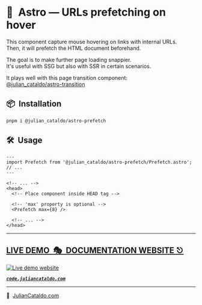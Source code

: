 # 🚀  Astro — URLs prefetching on hover

This component capture mouse hovering on links with internal URLs.  
Then, it will prefetch the HTML document beforehand.

The goal is to make further page loading snappier.  
It's useful with SSG but also with SSR in certain scenarios.

It plays well with this page transition component:  
[@julian_cataldo/astro-transition](https://github.com/JulianCataldo/astro/tree/master/app/Transition)

<!-- ## Demo

https://user-images.githubusercontent.com/603498/174425991-7151f1b1-0192-4508-8e6c-3e0d8eabed0d.mp4 -->

## 📦  Installation

```sh
pnpm i @julian_cataldo/astro-prefetch
```

## 🛠  Usage

```astro
---
import Prefetch from '@julian_cataldo/astro-prefetch/Prefetch.astro';
// ...
---
```

```astro
<!-- ... -->
<head>
  <!-- Place component inside HEAD tag -->

  <!-- 'max' property is optional -->
  <Prefetch max={8} />

  <!-- ... -->
</head>
```

<div class="git-footer">

---

## [LIVE DEMO  🎭  DOCUMENTATION WEBSITE ⎋](https://code.juliancataldo.com/)

[![Live demo website](https://code.juliancataldo.com/poster.png)](https://code.juliancataldo.com)

**_[`code.juliancataldo.com`](https://code.juliancataldo.com/)_**

---

🔗  [JulianCataldo.com](https://www.juliancataldo.com/)

</div>
